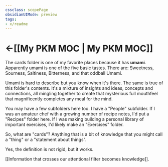 ```yaml
---
cssclass: scopePage
obsidianUIMode: preview
tags:
- x/readme 
---
```


# <-[[My PKM MOC | My PKM MOC]]
The cards folder is one of my favorite places because it has **umami**. Apparently umami is one of the five basic tastes. There are: Sweetness, Sourness, Saltiness, Bitterness, and that oddball Umami.

Umami is hard to describe but you know when it's there. The same is true of this folder's contents. It's a mixture of insights and ideas, concepts and connections, all mingling together to create that mysterious full mouthfeel that magnificently completes any meal for the mind. 

You may have a few subfolders here too. I have a "People" subfolder. If I was an amateur chef with a growing number of recipe notes, I'd put a "Recipes" folder here. If I was making building a personal library of important exercises, I'd likely make an "Exercises" folder. 

So, what are "cards"? Anything that is a bit of knowledge that you might call a "thing" or a "statement about things". 

Yes, the definition is not rigid, but it works. 

[[Information that crosses our attentional filter becomes knowledge]].